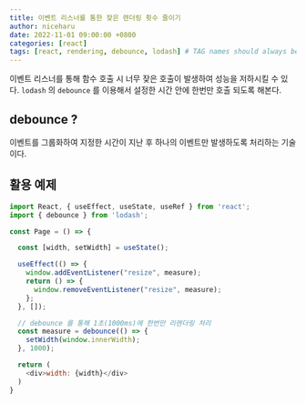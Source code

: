 ```yaml
---
title: 이벤트 리스너를 통한 잦은 렌더링 횟수 줄이기
author: niceharu
date: 2022-11-01 09:00:00 +0800
categories: [react]
tags: [react, rendering, debounce, lodash] # TAG names should always be lowercase
---
```


이벤트 리스너를 통해 함수 호출 시 너무 잦은 호출이 발생하여 성능을 저하시킬 수 있다.
`lodash` 의 `debounce` 를 이용해서 설정한 시간 안에 한번만 호출 되도록 해본다.

## debounce ?
이벤트를 그룹화하여 지정한 시간이 지난 후 하나의 이벤트만 발생하도록 처리하는 기술이다.

## 활용 예제
```js
import React, { useEffect, useState, useRef } from 'react';
import { debounce } from 'lodash';

const Page = () => {

  const [width, setWidth] = useState();

  useEffect(() => {
    window.addEventListener("resize", measure);
    return () => {
      window.removeEventListener("resize", measure);
    };
  }, []);

  // debounce 를 통해 1초(1000ms)에 한번만 리렌더링 처리
  const measure = debounce(() => {
    setWidth(window.innerWidth);
  }, 1000);

  return (
    <div>width: {width}</div>
  )
}
 ```